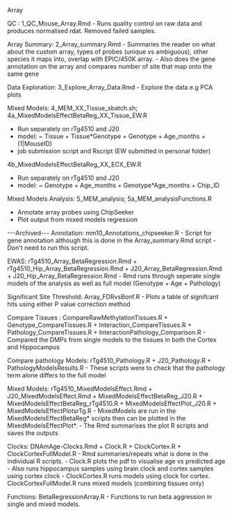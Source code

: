Array

QC : 1_QC_Mouse_Array.Rmd 
	 - Runs quality control on raw data and produces normalised rdat. Removed failed samples.

Array Summary: 2_Array_summary.Rmd
	 - Summaries the reader on what about the custom array, types of probes (unique vs ambiguous), other species it maps into, overlap with EPIC/450K array.
	 - Also does the gene annotation on the array and compares number of site that map onto the same gene

Data Exploration: 3_Explore_Array_Data.Rmd
	 - Explore the data e.g PCA plots

Mixed Models: 
4_MEM_XX_Tissue_sbatch.sh; 4a_MixedModelsEffectBetaReg_XX_Tissue_EW.R
   - Run separately on rTg4510 and J20 
   - model: ~ Tissue + Tissue*Genotype + Genotype + Age_months + (1|MouseID)
   - job submission script and Rscript (EW submitted in personal folder)

4b_MixedModelsEffectBetaReg_XX_ECX_EW.R
   - Run separately on rTg4510 and J20 
   - model: ~ Genotype + Age_months + Genotype*Age_months + Chip_ID

Mixed Models Analysis: 5_MEM_analysis; 5a_MEM_analysisFunctions.R
   - Annotate array probes using ChipSeeker
   - Plot output from mixed models regression 

---Archived---
Annotation: mm10_Annotations_chipseeker.R
	 - Script for gene annotation although this is done in the Array_summary.Rmd script
	 - Don't need to run this script.

EWAS: rTg4510_Array_BetaRegression.Rmd + rTg4510_Hip_Array_BetaRegression.Rmd + J20_Array_BetaRegression.Rmd + J20_Hip_Array_BetaRegression.Rmd
	 - Rmd runs through seperate single models of the analysis as well as full model (Genotype + Age + Pathology)

Significant Site Threshold: Array_FDRvsBonf.R
	 - Plots a table of signifcant hits using either P value correction method

Compare Tissues : CompareRawMethylationTissues.R  + Genotype_CompareTissues.R + Interaction_CompareTissues.R + Pathology_CompareTissues.R + InteractionPathology_Comparison.R
	 - Compared the DMPs from single models to the tissues in both the Cortex and Hippocampus

Compare pathology Models: rTg4510_Pathology.R + J20_Pathology.R + PathologyModelsResults.R
	 - These scripts were to check that the pathology term alone differs to the full model 
	

Mixed Models: rTg4510_MixedModelsEffect.Rmd + J20_MixedModelsEffect.Rmd + MixedModelsEffectBetaReg_J20.R + MixedModelsEffectBetaReg_rTg4510.R + MixedModelsEffectPlot_J20.R + MixedModelsEffectPlotsrTg.R
	 - MixedModels are run in the MixedModelsEffectBetaReg* scripts then can be plotted in the MixedModelsEffectPlot*. 
	 - The Rmd summarises the plot R scripts and saves the outputs

Clocks: DNAmAge-Clocks.Rmd + Clock.R + ClockCortex.R + ClockCortexFullModel.R
	 - Rmd summaries/repeats what is done in the individual R scripts. 
	 - Clock.R plots the pdf to visualise age vs predicted age - Also runs hippocampus samples using brain clock and cortex samples using cortex clock
	 - ClockCortex.R runs models using clock for cortex. ClockCortexFullModel.R runs mixed models (combining tissues only)

Functions: BetaRegressionArray.R
	 - Functions to run beta aggression in single and mixed models.